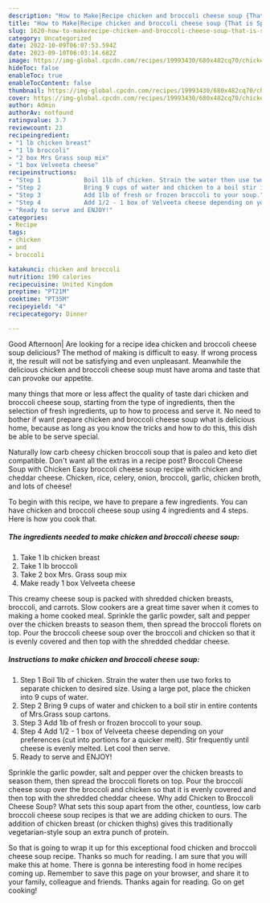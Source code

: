 ```yaml
---
description: "How to Make|Recipe chicken and broccoli cheese soup {That is Special"
title: "How to Make|Recipe chicken and broccoli cheese soup {That is Special"
slug: 1620-how-to-makerecipe-chicken-and-broccoli-cheese-soup-that-is-special
category: Uncategorized
date: 2022-10-09T06:07:53.594Z
date: 2023-09-10T06:03:14.682Z
image: https://img-global.cpcdn.com/recipes/19993430/680x482cq70/chicken-and-broccoli-cheese-soup-recipe-main-photo.jpg
hideToc: false
enableToc: true
enableTocContent: false
thumbnail: https://img-global.cpcdn.com/recipes/19993430/680x482cq70/chicken-and-broccoli-cheese-soup-recipe-main-photo.jpg
cover: https://img-global.cpcdn.com/recipes/19993430/680x482cq70/chicken-and-broccoli-cheese-soup-recipe-main-photo.jpg
author: Admin
authorAv: notfound
ratingvalue: 3.7
reviewcount: 23
recipeingredient:
- "1 lb chicken breast"
- "1 lb broccoli"
- "2 box Mrs Grass soup mix"
- "1 box Velveeta cheese"
recipeinstructions:
- "Step 1            Boil 1lb of chicken. Strain the water then use two forks to separate chicken to desired size. Using a large pot, place the chicken into 9 cups of water."
- "Step 2            Bring 9 cups of water and chicken to a boil stir in entire contents of Mrs.Grass soup cartons."
- "Step 3            Add 1lb of fresh or frozen broccoli to your soup."
- "Step 4            Add 1/2 - 1 box of Velveeta cheese depending on your preferences (cut into portions for a quicker melt). Stir frequently until cheese is evenly melted. Let cool then serve."
- "Ready to serve and ENJOY!"
categories:
- Recipe
tags:
- chicken
- and
- broccoli

katakunci: chicken and broccoli 
nutrition: 190 calories
recipecuisine: United Kingdom
preptime: "PT21M"
cooktime: "PT35M"
recipeyield: "4"
recipecategory: Dinner

---
```



Good Afternoon| Are looking for a recipe idea chicken and broccoli cheese soup delicious? The method of making is difficult to easy. If wrong process it, the result will not be satisfying and even unpleasant. Meanwhile the delicious chicken and broccoli cheese soup must have aroma and taste that can provoke our appetite.






many things that more or less affect the quality of taste dari chicken and broccoli cheese soup, starting from the type of ingredients, then the selection of fresh ingredients, up to how to process and serve it. No need to bother if want prepare chicken and broccoli cheese soup what is delicious home, because as long as you know the tricks and how to do this, this dish be able to be serve  special.


Naturally low carb cheesy chicken broccoli soup that is paleo and keto diet compatible. Don&#39;t want all the extras in a recipe post? Broccoli Cheese Soup with Chicken Easy broccoli cheese soup recipe with chicken and cheddar cheese. Chicken, rice, celery, onion, broccoli, garlic, chicken broth, and lots of cheese!


To begin with this recipe, we have to prepare a few ingredients. You can have chicken and broccoli cheese soup using 4 ingredients and 4 steps. Here is how you cook that.

<!--inarticleads1-->

##### The ingredients needed to make chicken and broccoli cheese soup:

1. Take 1 lb chicken breast
1. Take 1 lb broccoli
1. Take 2 box Mrs. Grass soup mix
1. Make ready 1 box Velveeta cheese


This creamy cheese soup is packed with shredded chicken breasts, broccoli, and carrots. Slow cookers are a great time saver when it comes to making a home cooked meal. Sprinkle the garlic powder, salt and pepper over the chicken breasts to season them, then spread the broccoli florets on top. Pour the broccoli cheese soup over the broccoli and chicken so that it is evenly covered and then top with the shredded cheddar cheese. 

<!--inarticleads2-->

##### Instructions to make chicken and broccoli cheese soup:

1. Step 1            Boil 1lb of chicken. Strain the water then use two forks to separate chicken to desired size. Using a large pot, place the chicken into 9 cups of water.
1. Step 2            Bring 9 cups of water and chicken to a boil stir in entire contents of Mrs.Grass soup cartons.
1. Step 3            Add 1lb of fresh or frozen broccoli to your soup.
1. Step 4            Add 1/2 - 1 box of Velveeta cheese depending on your preferences (cut into portions for a quicker melt). Stir frequently until cheese is evenly melted. Let cool then serve.
1. Ready to serve and ENJOY!

Sprinkle the garlic powder, salt and pepper over the chicken breasts to season them, then spread the broccoli florets on top. Pour the broccoli cheese soup over the broccoli and chicken so that it is evenly covered and then top with the shredded cheddar cheese. Why add Chicken to Broccoli Cheese Soup? What sets this soup apart from the other, countless, low carb broccoli cheese soup recipes is that we are adding chicken to ours. The addition of chicken breast (or chicken thighs) gives this traditionally vegetarian-style soup an extra punch of protein. 

So that is going to wrap it up for this exceptional food chicken and broccoli cheese soup recipe. Thanks so much for reading. I am sure that you will make this at home. There is gonna be interesting food in home recipes coming up. Remember to save this page on your browser, and share it to your family, colleague and friends. Thanks again for reading. Go on get cooking!
